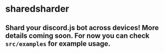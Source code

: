 # sharedsharder

## Shard your discord.js bot across devices! More details coming soon. For now you can check `src/examples` for example usage.


